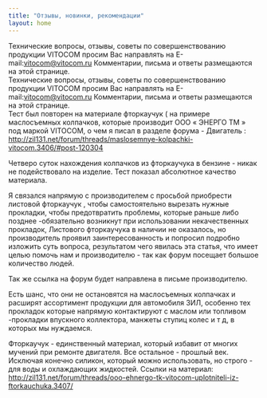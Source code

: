 ```yaml
---
title: "Отзывы, новинки, рекомендации"
layout: home
---
```


Технические вопросы, отзывы, советы по совершенствованию продукции VITOCOM просим Вас направлять на E-mail:vitocom@vitocom.ru
Комментарии, письма и ответы размещаются на этой странице.\
Технические вопросы, отзывы, советы по совершенствованию продукции VITOCOM просим Вас направлять на E-mail:vitocom@vitocom.ru
Комментарии, письма и ответы размещаются на этой странице.\
Тест был повторен на материале фторкаучук ( на примере маслосъемных колпачков, которые производит ООО « ЭНЕРГО ТМ » под маркой VITOCOM, о чем я писал в разделе форума - Двигатель :
http://zil131.net/forum/threads/maslosemnye-kolpachki-vitocom.3406/#post-120304

Четверо суток нахождения колпачков из фторкаучука в бензине - никак не подействовало на изделие. Тест показал абсолютное качество материала.

Я связался напрямую с производителем с просьбой приобрести листовой фторкаучук , чтобы самостоятельно вырезать нужные прокладки, чтобы предотвратить проблемы, которые раньше либо позднее -обязательно возникнут при использовании некачественных прокладок, Листового фторкаучука в наличии не оказалось, но производитель проявил заинтересованность и попросил подробно изложить суть вопроса, результатом чего явилась эта статья, что имеет целью помочь нам и производителю - так как форум посещает большое количество людей.

Так же ссылка на форум будет направлена в письме производителю.

Есть шанс, что они не остановятся на маслосъемных колпачках и расширят ассортимент продукции для автомобиля ЗИЛ, особенно тех прокладок которые напрямую контактируют с маслом или топливом -прокладки впускного коллектора, манжеты ступиц колес и т д, в которых мы нуждаемся.

Фторкаучук - единственный материал, который избавит от многих мучений при ремонте двигателя. Все остальное - прошлый век. Исключая конечно силикон, который можно использовать, но строго - для воды и охлаждающих жидкостей.
Ссылки на материал:
http://zil131.net/forum/threads/ooo-ehnergo-tk-vitocom-uplotniteli-iz-ftorkauchuka.3407/
